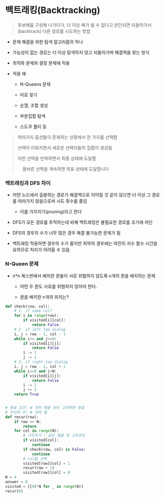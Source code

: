 # 백트래킹(Backtracking)

> 후보해를 구성해 나가다가, 더 이상 해가 될 수 없다고 판단되면 되돌아가서(backtrack) 다른 경로를 시도하는 방법

- 문제 해결을 위한 탐색 알고리즘의 하나

- 가능성이 없는 경로는 더 이상 탐색하지 않고 되돌아가며 해결책을 찾는 방식

- 최적화 문제와 결정 문제에 적용

- 적용 예
  
  - N-Queens 문제
  
  - 미로 찾기
  
  - 순열, 조합 생성
  
  - 부분집합 탐색
  
  - 스도쿠 풀이 등

> 여러가지 옵션들이 존재하는 상황에서 한 가지를 선택함
> 
> 선택이 이뤄지면서 새로운 선택지들의 집합이 생성됨
> 
> 이런 선택을 반복하면서 최종 상태에 도달함
> 
>     올바른 선택을 계속하면 목표 상태에 도달합니다

### 백트래킹과 DFS 차이

- 어떤 노드에서 출발하는 경로가 해결책으로 이어질 것 같지 않으면 더 이상 그 경로를 따라가지 않음으로써 시도 횟수를 줄임
  
  - 이를 가지치기(pruning)라고 한다

- DFS가 모든 경로를 추적하는데 비해 백트래킹은 불필요한 경로를 조기에 차단

- DFS의 경우의 수가 너무 많은 경우 해결 불가능한 문제가 됨

- 백트래킹 적용하면 경우의 수가 줄지만 최악의 경우에는 여전히 지수 함수 시간을 요하므로 처리가 어려울 수 있음

### N-Queen 문제

- n*n 체스판에서 배치한 퀸들이 서로 위협하지 않도록 n개의 퀸을 배치하는 문제
  
  - 어떤 두 퀸도 서로를 위협하지 않아야 한다.
  
  - 퀸을 배치한 n개의 위치는?

```python
def check(row, col):
    # 1. if same col?
    for i in range(row):
        if visited[i][col]:
            return False
    # 2. if left top dialog
    i, j = row - 1, col - 1
    while i>= and j>=0:
        if visited[i][j]:
            return False
        i -= 1
        j -= 1
    # 3. if right top dialog
    i, j = row - 1, col + 1
    while i>=0 and j<N:
        if visited[i][j]:
            return False
        i -= 1
        j += 1
    return True


# 종료 조건: N 개의 행을 모두 고려하면 종료
# 가지의 수: N 개의 열
def recur(row):
    if row == N:
        return
    for col in range(N):
        # 가지치기 : 같은 열을 못 고르르도
        if visited[col]:
            continue
        if check(row, col) is False:
            continue
        # col을 선택
        visited[row][col] = 1
        recur(row + 1)
        visited[row][col] = 0
N = 4
answer = 0
visited = [[0]*N for _ in range(N)]
recur(0)
```
